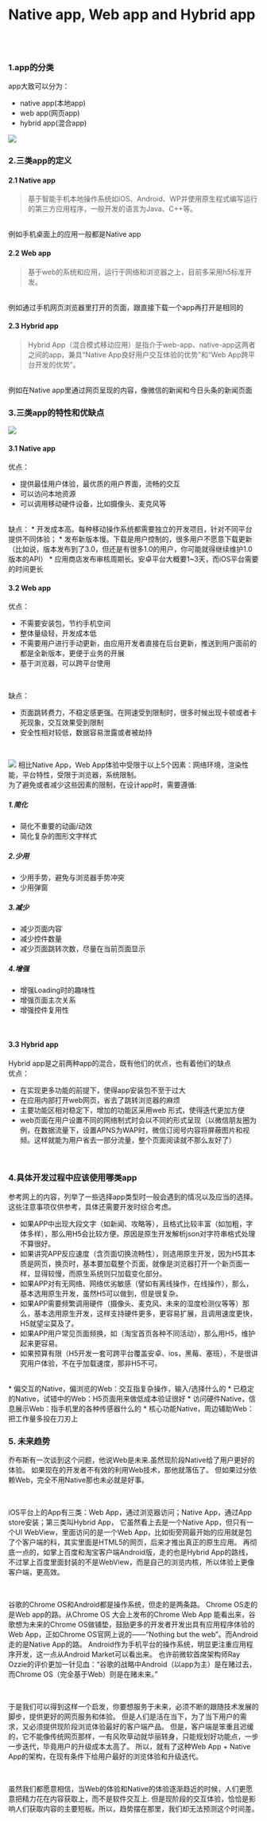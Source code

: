 Native app, Web app and Hybrid app
====
<br>


<br>

### 1.app的分类


app大致可以分为：
* native app(本地app)
* web app(网页app)
* hybrid app(混合app)


![](https://github.com/Stephentanse/SE17-homework/blob/master/homework2/907f2ff9d9f3a8c202d3dd210a10c8b3.png)
<br>


### 2.三类app的定义
#### 2.1 Native app
>基于智能手机本地操作系统如iOS、Android、WP并使用原生程式编写运行的第三方应用程序，一般开发的语言为Java、C++等。           
<br>
例如手机桌面上的应用一般都是Native app

#### 2.2 Web app
>基于web的系统和应用，运行于网络和浏览器之上，目前多采用h5标准开发。
<br>
例如通过手机网页浏览器里打开的页面，跟直接下载一个app再打开是相同的


#### 2.3 Hybrid app
>Hybrid App（混合模式移动应用）是指介于web-app、native-app这两者之间的app，兼具“Native App良好用户交互体验的优势”和“Web App跨平台开发的优势”。
<br>
例如在Native app里通过网页呈现的内容，像微信的新闻和今日头条的新闻页面
<br>

### 3.三类app的特性和优缺点
![](https://github.com/Stephentanse/SE17-homework/blob/master/homework2/b0cf05c189c1814380709ec94ebd5a7b.png)
<br>

#### 3.1 Native app
优点：
* 提供最佳用户体验，最优质的用户界面，流畅的交互
* 可以访问本地资源
* 可以调用移动硬件设备，比如摄像头、麦克风等
    
<br>
缺点：
* 开发成本高。每种移动操作系统都需要独立的开发项目，针对不同平台提供不同体验；
* 发布新版本慢。下载是用户控制的，很多用户不愿意下载更新（比如说，版本发布到了3.0，但还是有很多1.0的用户，你可能就得继续维护1.0版本的API）
* 应用商店发布审核周期长。安卓平台大概要1~3天，而iOS平台需要的时间更长
    
<br>

#### 3.2 Web app
优点：
* 不需要安装包，节约手机空间
* 整体量级轻，开发成本低
* 不需要用户进行手动更新，由应用开发者直接在后台更新，推送到用户面前的都是全新版本，更便于业务的开展
* 基于浏览器，可以跨平台使用
    
<br>

缺点：
* 页面跳转费力，不稳定感更强。在网速受到限制时，很多时候出现卡顿或者卡死现象，交互效果受到限制
* 安全性相对较低，数据容易泄露或者被劫持
<br>

![](https://github.com/Stephentanse/SE17-homework/blob/master/homework2/22c5ec51749b68d26f83fd67334713b9.png)
相比Native App，Web App体验中受限于以上5个因素：网络环境，渲染性能，平台特性，受限于浏览器，系统限制。
<br>
为了避免或者减少这些因素的限制，在设计app时，需要遵循:
##### 1.简化
* 简化不重要的动画/动效
* 简化复杂的图形文字样式
##### 2.少用
* 少用手势，避免与浏览器手势冲突
* 少用弹窗
##### 3.减少
* 减少页面内容
* 减少控件数量
* 减少页面跳转次数，尽量在当前页面显示
##### 4.增强
* 增强Loading时的趣味性
* 增强页面主次关系
* 增强控件复用性
<br>


#### 3.3 Hybrid app
  Hybrid app是之前两种app的混合，既有他们的优点，也有着他们的缺点
  <br>
优点：
* 在实现更多功能的前提下，使得app安装包不至于过大
* 在应用内部打开web网页，省去了跳转浏览器的麻烦
* 主要功能区相对稳定下，增加的功能区采用web 形式，使得迭代更加方便
* web页面在用户设置不同的网络制式时会以不同的形式呈现（以微信朋友圈为例，在数据流量下，设置APNS为WAP时，微信订阅号内容将屏蔽图片和视频。这样就能为用户省去一部分流量，整个页面阅读就不那么友好了）

<br>

### 4.具体开发过程中应该使用哪类app
参考网上的内容，列举了一些选择app类型时一般会遇到的情况以及应当的选择。这些注意事项仅供参考，具体还需要开发时综合考虑。
<br>

* 如果APP中出现大段文字（如新闻、攻略等），且格式比较丰富（如加粗，字体多样），那么用H5会比较方便。原因是原生开发解析json对字符串格式处理不算很好。
* 如果讲究APP反应速度（含页面切换流畅性），则选用原生开发，因为H5其本质是网页，换页时，基本要加载整个页面，就像是浏览器打开一个新页面一样，显得较慢，而原生系统则只加载变化部分。
* 如果APP对有无网络、网络优劣敏感（譬如有离线操作，在线操作），那么，基本选用原生开发，虽然H5可以做到，但是很复杂。
* 如果APP需要频繁调用硬件（摄像头、麦克风、未来的湿度检测仪等等）那么，基本选用原生开发，这样支持硬件更多，更容易扩展，且调用速度更快，H5就望尘莫及了。
* 如果APP用户常见页面频换，如（淘宝首页各种不同活动），那么用H5，维护起来更容易。
* 如果预算有限（H5开发一套可跨平台覆盖安卓、ios，黑莓、塞班），不是很讲究用户体验，不在乎加载速度，那非H5不可。
<br>
* 偏交互的Native，偏浏览的Web：交互指复杂操作，输入/选择什么的
* 已稳定的Native，试错中的Web：H5页面用来做低成本验证很好
* 访问硬件Native，信息展示Web：指手机里的各种传感器什么的
* 核心功能Native，周边辅助Web：把工作量多投在刀刃上

<br>

### 5. 未来趋势
乔布斯有一次谈到这个问题，他说Web是未来.虽然现阶段Native给了用户更好的体验。
如果现在的开发者不有效的利用Web技术，那他就落伍了。
但如果过分依赖Web，完全不用Native那也未必就是好事。

<br>

iOS平台上的App有三类：Web App，通过浏览器访问；Native App，通过App store安装；第三类叫Hybrid  App，
        它虽然看上去是一个Native App，但只有一个UI WebView，里面访问的是一个Web App，比如街旁网最开始的应用就是包了个客户端的科，其实里面是HTML5的网页，后来才推出真正的原生应用。
        再彻底一点的，如掌上百度和淘宝客户端Android版，走的也是Hybrid App的路线，不过掌上百度里面封装的不是WebView，而是自己的浏览内核，所以体验上更像客户端，更高效。

<br>

 谷歌的Chrome OS和Android都是操作系统，但走的是两条路。
        Chrome OS走的是Web app的路。从Chrome OS 大会上发布的Chrome Web App
        能看出来，谷歌想为未来的Chrome OS做铺垫，鼓励更多的开发者开发出具有应用程序体验的Web App，正如Chrome OS官网上说的——“Nothing but the web”。而Android走的是Native App的路。
        Android作为手机平台的操作系统，明显更注重应用程序开发，这一点从Android Market可以看出来。
        也许前微软首席架构师Ray Ozzie的评价更加一针见血：“谷歌的战略中Android（以app为主）是在赌过去，而Chrome OS（完全基于Web）则是在赌未来。”

<br>

于是我们可以得到这样一个启发，你要想服务于未来，必须不断的跟随技术发展的脚步，提供更好的网页服务和体验。
        但是人们是活在当下，为了当下用户的需求，又必须提供现阶段浏览体验最好的客户端产品。
        但是，客户端是笨重且迟缓的，它不能像传统网页那样，一有风吹草动就华丽转身，只能规划好功能点，一步一步迭代，毕竟用户的升级成本太高了。
        所以，就有了这种Web App + Native App的架构，在现有条件下给用户最好的浏览体验和升级迭代。

<br>

虽然我们都愿意相信，当Web的体验和Native的体验逐渐趋近的时候，人们更愿意把精力花在内容获取上，而不是软件交互上.
        但是现阶段的交互体验，恰恰是影响人们获取内容的主要短板。所以，趋势摆在那里，我们却无法预测这个时间差。
